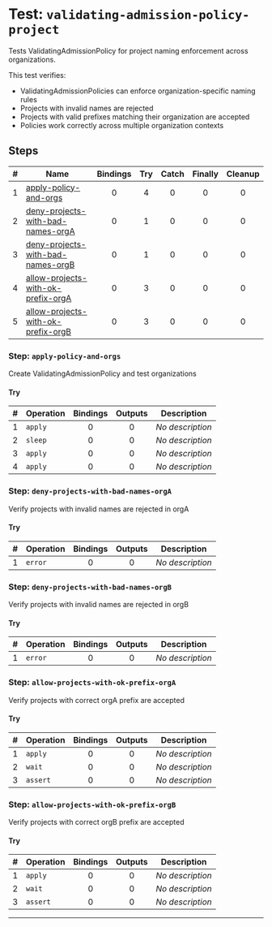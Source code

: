 # Test: `validating-admission-policy-project`

Tests ValidatingAdmissionPolicy for project naming enforcement across organizations.

This test verifies:
- ValidatingAdmissionPolicies can enforce organization-specific naming rules
- Projects with invalid names are rejected
- Projects with valid prefixes matching their organization are accepted
- Policies work correctly across multiple organization contexts


## Steps

| # | Name | Bindings | Try | Catch | Finally | Cleanup |
|:-:|---|:-:|:-:|:-:|:-:|:-:|
| 1 | [apply-policy-and-orgs](#step-apply-policy-and-orgs) | 0 | 4 | 0 | 0 | 0 |
| 2 | [deny-projects-with-bad-names-orgA](#step-deny-projects-with-bad-names-orgA) | 0 | 1 | 0 | 0 | 0 |
| 3 | [deny-projects-with-bad-names-orgB](#step-deny-projects-with-bad-names-orgB) | 0 | 1 | 0 | 0 | 0 |
| 4 | [allow-projects-with-ok-prefix-orgA](#step-allow-projects-with-ok-prefix-orgA) | 0 | 3 | 0 | 0 | 0 |
| 5 | [allow-projects-with-ok-prefix-orgB](#step-allow-projects-with-ok-prefix-orgB) | 0 | 3 | 0 | 0 | 0 |

### Step: `apply-policy-and-orgs`

Create ValidatingAdmissionPolicy and test organizations

#### Try

| # | Operation | Bindings | Outputs | Description |
|:-:|---|:-:|:-:|---|
| 1 | `apply` | 0 | 0 | *No description* |
| 2 | `sleep` | 0 | 0 | *No description* |
| 3 | `apply` | 0 | 0 | *No description* |
| 4 | `apply` | 0 | 0 | *No description* |

### Step: `deny-projects-with-bad-names-orgA`

Verify projects with invalid names are rejected in orgA

#### Try

| # | Operation | Bindings | Outputs | Description |
|:-:|---|:-:|:-:|---|
| 1 | `error` | 0 | 0 | *No description* |

### Step: `deny-projects-with-bad-names-orgB`

Verify projects with invalid names are rejected in orgB

#### Try

| # | Operation | Bindings | Outputs | Description |
|:-:|---|:-:|:-:|---|
| 1 | `error` | 0 | 0 | *No description* |

### Step: `allow-projects-with-ok-prefix-orgA`

Verify projects with correct orgA prefix are accepted

#### Try

| # | Operation | Bindings | Outputs | Description |
|:-:|---|:-:|:-:|---|
| 1 | `apply` | 0 | 0 | *No description* |
| 2 | `wait` | 0 | 0 | *No description* |
| 3 | `assert` | 0 | 0 | *No description* |

### Step: `allow-projects-with-ok-prefix-orgB`

Verify projects with correct orgB prefix are accepted

#### Try

| # | Operation | Bindings | Outputs | Description |
|:-:|---|:-:|:-:|---|
| 1 | `apply` | 0 | 0 | *No description* |
| 2 | `wait` | 0 | 0 | *No description* |
| 3 | `assert` | 0 | 0 | *No description* |

---

